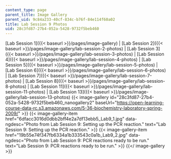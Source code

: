 ```yaml
---
content_type: page
parent_title: Image Gallery
parent_uid: 9c84a233-40cf-834c-b76f-84e114f60a02
title: Lab Session 9 Photos
uid: 28c3fd87-27b4-052a-5428-9732f5beb460
---
```


[Lab Session 1]({{< baseurl >}}/pages/image-gallery) | [Lab Session 2]({{< baseurl >}}/pages/image-gallery/lab-session-2-photos) | [Lab Session 3]({{< baseurl >}}/pages/image-gallery/lab-session-3-photos) | [Lab Session 4]({{< baseurl >}}/pages/image-gallery/lab-session-4-photos) | [Lab Session 5]({{< baseurl >}}/pages/image-gallery/lab-session-5-photos) | [Lab Session 6]({{< baseurl >}}/pages/image-gallery/lab-session-6-photos) | [Lab Session 7]({{< baseurl >}}/pages/image-gallery/lab-session-7-photos) | [Lab Session 8]({{< baseurl >}}/pages/image-gallery/lab-session-8-photos) | [Lab Session 11]({{< baseurl >}}/pages/image-gallery/lab-session-11-photos) | [Lab Session 13]({{< baseurl >}}/pages/image-gallery/lab-session-13-photos)
{{< image-gallery id="28c3fd87-27b4-052a-5428-9732f5beb460_nanogallery2" baseUrl="https://open-learning-course-data-rc.s3.amazonaws.com/5-36-biochemistry-laboratory-spring-2009/" >}}
{{< image-gallery-item href="6dfacc3016d0dbb2bff4e2a7df13ebb5_Lab9_1.jpg" data-ngdesc="Photo from Lab Session 9: Setting up the PCR reaction." text="Lab Session 9: Setting up the PCR reaction." >}}
{{< image-gallery-item href="19b55e74f347fb6334a1b333543c0a1b_Lab9_2.jpg" data-ngdesc="Photo from Lab Session 9: PCR reactions ready to be run." text="Lab Session 9: PCR reactions ready to be run." >}}
{{</ image-gallery >}}